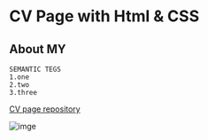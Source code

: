 # CV Page with Html & CSS

## About MY


```
SEMANTIC TEGS
1.one 
2.two
3.three

```

[CV page repository](https://ash00700ash.github.io/CV__page__frontender)


![imge](./photo.png.png)
